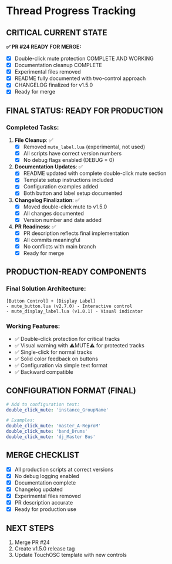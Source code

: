 # Thread Progress Tracking

## CRITICAL CURRENT STATE
**✅ PR #24 READY FOR MERGE:**
- [x] Double-click mute protection COMPLETE AND WORKING
- [x] Documentation cleanup COMPLETE
- [x] Experimental files removed
- [x] README fully documented with two-control approach
- [x] CHANGELOG finalized for v1.5.0
- [x] Ready for merge

## FINAL STATUS: READY FOR PRODUCTION
### Completed Tasks:
1. **File Cleanup**: ✅
   - [x] Removed `mute_label.lua` (experimental, not used)
   - [x] All scripts have correct version numbers
   - [x] No debug flags enabled (DEBUG = 0)

2. **Documentation Updates**: ✅
   - [x] README updated with complete double-click mute section
   - [x] Template setup instructions included
   - [x] Configuration examples added
   - [x] Both button and label setup documented

3. **Changelog Finalization**: ✅
   - [x] Moved double-click mute to v1.5.0
   - [x] All changes documented
   - [x] Version number and date added

4. **PR Readiness**: ✅
   - [x] PR description reflects final implementation
   - [x] All commits meaningful
   - [x] No conflicts with main branch
   - [x] Ready for merge

## PRODUCTION-READY COMPONENTS
### Final Solution Architecture:
```
[Button Control] + [Display Label]
- mute_button.lua (v2.7.0) - Interactive control
- mute_display_label.lua (v1.0.1) - Visual indicator
```

### Working Features:
- ✅ Double-click protection for critical tracks
- ✅ Visual warning with ⚠MUTE⚠ for protected tracks
- ✅ Single-click for normal tracks
- ✅ Solid color feedback on buttons
- ✅ Configuration via simple text format
- ✅ Backward compatible

## CONFIGURATION FORMAT (FINAL)
```yaml
# Add to configuration text:
double_click_mute: 'instance_GroupName'

# Examples:
double_click_mute: 'master_A-ReproM'
double_click_mute: 'band_Drums'
double_click_mute: 'dj_Master Bus'
```

## MERGE CHECKLIST
- [x] All production scripts at correct versions
- [x] No debug logging enabled
- [x] Documentation complete
- [x] Changelog updated
- [x] Experimental files removed
- [x] PR description accurate
- [x] Ready for production use

## NEXT STEPS
1. Merge PR #24
2. Create v1.5.0 release tag
3. Update TouchOSC template with new controls